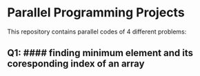# Parallel Programming Projects
This repository contains parallel codes of 4 different problems:
## Q1: #### finding minimum element and its coresponding index of an array 
